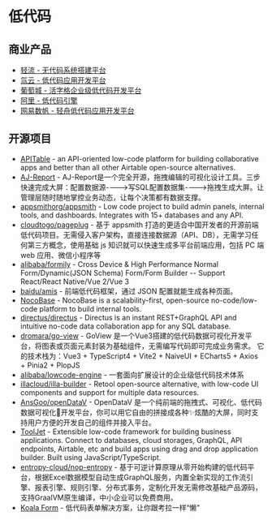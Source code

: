 # 低代码

## 商业产品

* [轻流 - 无代码系统搭建平台](https://qingflow.com/)
* [氚云 - 低代码应用开发平台](https://www.h3yun.com/site/home)
* [葡萄城 - 活字格企业级低代码开发平台](https://www.grapecity.com.cn/solutions/huozige)
* [阿里 - 低代码引擎](https://lowcode-engine.cn/index)
* [网易数帆 - 轻舟低代码应用开发平台](https://sf.163.com/product/lcap)

## 开源项目

* [APITable](https://github.com/apitable/apitable) - an API-oriented low-code platform for building collaborative apps and better than all other Airtable open-source alternatives.
* [AJ-Report](https://gitee.com/anji-plus/report) - AJ-Report是一个完全开源，拖拽编辑的可视化设计工具。三步快速完成大屏：配置数据源---->写SQL配置数据集---->拖拽生成大屏。让管理层随时随地掌控业务动态，让每个决策都有数据支撑。
* [appsmithorg/appsmith](https://github.com/appsmithorg/appsmith) - Low code project to build admin panels, internal tools, and dashboards. Integrates with 15+ databases and any API.
* [cloudtogo/pageplug](https://github.com/cloudtogo/pageplug) - 基于 appsmith 打造的更适合中国开发者的开源前端低代码项目。无需侵入客户架构，直接连接数据源（API、DB），无需学习任何第三方概念，使用基础 js 知识就可以快速生成多平台前端应用，包括 PC 端 web 应用、微信小程序等
* [alibaba/formily](https://github.com/alibaba/formily) - Cross Device & High Performance Normal Form/Dynamic(JSON Schema) Form/Form Builder -- Support React/React Native/Vue 2/Vue 3
* [baidu/amis](https://github.com/baidu/amis) - 前端低代码框架，通过 JSON 配置就能生成各种页面。
* [NocoBase](https://github.com/nocobase/nocobase) - NocoBase is a scalability-first, open-source no-code/low-code platform to build internal tools.
* [directus/directus](https://github.com/directus/directus) - Directus is an instant REST+GraphQL API and intuitive no-code data collaboration app for any SQL database.
* [dromara/go-view](https://gitee.com/dromara/go-view) - GoView 是一个Vue3搭建的低代码数据可视化开发平台，将图表或页面元素封装为基础组件，无需编写代码即可完成业务需求。 它的技术栈为：Vue3 + TypeScript4 + Vite2 + NaiveUI + ECharts5 + Axios + Pinia2 + PlopJS
* [alibaba/lowcode-engine](https://github.com/alibaba/lowcode-engine) - 一套面向扩展设计的企业级低代码技术体系
* [illacloud/illa-builder](https://github.com/illacloud/illa-builder) - Retool open-source alternative, with low-code UI components and support for multiple data resources.
* [AnsGoo/openDataV](https://github.com/AnsGoo/openDataV) - OpenDataV 是一个纯前端的拖拽式、可视化、低代码数据可视化🌈开发平台，你可以用它自由的拼接成各种✨炫酷的大屏，同时支持用户方便的开发自己的组件并接入平台。
* [ToolJet](https://github.com/ToolJet/ToolJet) - Extensible low-code framework for building business applications. Connect to databases, cloud storages, GraphQL, API endpoints, Airtable, etc and build apps using drag and drop application builder. Built using JavaScript/TypeScript.
* [entropy-cloud/nop-entropy](https://github.com/entropy-cloud/nop-entropy) - 基于可逆计算原理从零开始构建的低代码平台，根据Excel数据模型自动生成GraphQL服务，内置全新实现的工作流引擎、报表引擎、规则引擎、分布式事务，定制化开发无需修改基础产品源码，支持GraalVM原生编译，中小企业可以免费商用。
* [Koala Form](https://koala-form.mumblefe.cn/) - 低代码表单解决方案，让你跟考拉一样“懒”
